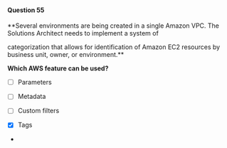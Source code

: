 #### Question  55


**Several environments are being created in a single Amazon VPC. The Solutions Architect needs to implement a system of

categorization that allows for identification of Amazon EC2 resources by business unit, owner, or environment.**


**Which AWS feature can be used?**


- [ ] Parameters


- [ ] Metadata


- [ ] Custom filters


- [x] Tags


*
